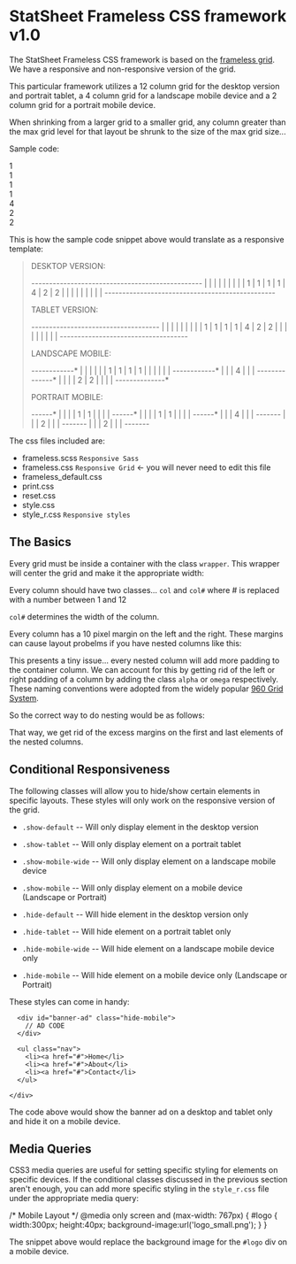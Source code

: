 StatSheet Frameless CSS framework v1.0
======================================

The StatSheet Frameless CSS framework is based on the [frameless grid](https://github.com/jonikorpi/Frameless/blob/master/frameless.scss). We have a responsive and non-responsive version of the grid.  

This particular framework utilizes a 12 column grid for the desktop version and portrait tablet, a 4 column grid for a landscape mobile device and a 2 column grid for a portrait mobile device.  

When shrinking from a larger grid to a smaller grid, any column greater than the max grid level for that layout be shrunk to the size of the max grid size...  

Sample code:  

  <div class="wrapper">
    <div class="col col1">1</div>
    <div class="col col1">1</div>
    <div class="col col1">1</div>
    <div class="col col1">1</div>
    <div class="col col4">4</div>
    <div class="col col2">2</div>
    <div class="col col2">2</div>
  </div>
  
This is how the sample code snippet above would translate as a responsive template:  

> DESKTOP VERSION:
> 
> *----*----*----*----*----------------*--------*--------*
> |    |    |    |    |                |        |        |
> | 1  | 1  | 1  | 1  |        4       |    2   |    2   |
> |    |    |    |    |                |        |        |
> *----*----*----*----*----------------*--------*--------*
> 
> 
> TABLET VERSION:
> 
> *---*---*---*---*------------*------*------*
> |   |   |   |   |            |      |      |
> | 1 | 1 | 1 | 1 |     4      |  2   |   2  |
> |   |   |   |   |            |      |      |
> *---*---*---*---*------------*------*------*
> 
> 
> LANDSCAPE MOBILE:
> 
> *---*---*---*---*
> |   |   |   |   |
> | 1 | 1 | 1 | 1 |
> |   |   |   |   |
> *---*---*---*---*
> |               |
> |       4       |
> |               |
> *-------*-------*
> |       |       |
> |   2   |   2   |
> |       |       |
> *-------*-------*
> 
> 
> PORTRAIT MOBILE:
> 
> *---*---*
> |   |   |
> | 1 | 1 |
> |   |   |
> *---*---*
> |   |   |
> | 1 | 1 |
> |   |   |
> *---*---*
> |       |
> |   4   |
> |       |
> *-------*
> |       |
> |   2   |
> |       |
> *-------*
> |       |
> |   2   |
> |       |
> *-------*


The css files included are:  

* frameless.scss `Responsive Sass`
* frameless.css `Responsive Grid` <- you will never need to edit this file
* frameless_default.css
* print.css
* reset.css
* style.css
* style_r.css `Responsive styles`


The Basics
-----
Every grid must be inside a container with the class `wrapper`. This wrapper will center the grid and make it the appropriate width:  

Every column should have two classes... `col` and `col#` where # is replaced with a number between 1 and 12  

`col#` determines the width of the column.  

Every column has a 10 pixel margin on the left and the right.  These margins can cause layout probelms if you have nested columns like this:  

  <div class="wrapper">
    <div class="col col12">
      <div class="col col6"> </div>
      <div class="col col3"> </div>
      <div class="col col3"> </div>
    </div>
  </div>

This presents a tiny issue... every nested column will add more padding to the container column.  We can account for this by getting rid of the left or right padding of a column by adding the class `alpha` or `omega` respectively. These naming conventions were adopted from the widely popular [960 Grid System](http://www.960.gs).  

So the correct way to do nesting would be as follows:  

  <div class="wrapper">
    <div class="col col12">
      <div class="col col6 alpha"> </div>
      <div class="col col3"> </div>
      <div class="col col3 omega"> </div>
    </div>
  </div>

That way, we get rid of the excess margins on the first and last elements of the nested columns.  

Conditional Responsiveness
----
The following classes will allow you to hide/show certain elements in specific layouts. These styles will only work on the responsive version of the grid.  

* `.show-default` -- Will only display element in the desktop version
* `.show-tablet` -- Will only display element on a portrait tablet
* `.show-mobile-wide` -- Will only display element on a landscape mobile device
* `.show-mobile` -- Will only display element on a mobile device (Landscape or Portrait)

* `.hide-default` -- Will hide element in the desktop version only
* `.hide-tablet` -- Will hide element on a portrait tablet only
* `.hide-mobile-wide` -- Will hide element on a landscape mobile device only
* `.hide-mobile` -- Will hide element on a mobile device only (Landscape or Portrait)

These styles can come in handy:  

  <div class="wrapper">
    <div class="col col12">

      <div id="banner-ad" class="hide-mobile">
        // AD CODE
      </div>

      <ul class="nav">
        <li><a href="#">Home</li>
        <li><a href="#">About</li>
        <li><a href="#">Contact</li>
      </ul>

    </div>
  </div>

The code above would show the banner ad on a desktop and tablet only and hide it on a mobile device.  

Media Queries
-----
CSS3 media queries are useful for setting specific styling for elements on specific devices.  If the conditional classes discussed in the previous section aren't enough, you can add more specific styling in the `style_r.css` file under the appropriate media query:  

  /* Mobile Layout */
  @media only screen and (max-width: 767px) {
    #logo {
      width:300px;
      height:40px;
      background-image:url('logo_small.png');
    }
  }

The snippet above would replace the background image for the `#logo` div on a mobile device.
